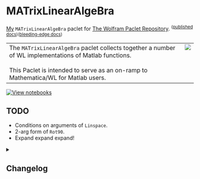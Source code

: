 # MATrixLinearAlgeBra
[My](https://resources.wolframcloud.com/publishers/resources?PublisherID=TheRealCStover) `MATrixLinearAlgeBra` paclet for [The Wolfram Paclet Repository](https://resources.wolframcloud.com/PacletRepository). <sup>([published docs]())</sup><sup>([bleeding-edge docs](https://www.wolframcloud.com/obj/chaz0014/DeployedResources/Paclet/TheRealCStover/MATrixLinearAlgeBra/))</sup>

<table>
  <tr>
    <td valign = "top">
      The <code>MATrixLinearAlgeBra</code> paclet collects together a number of WL implementations of Matlab functions.
      <br><br>
      This Paclet is intended to serve as an on-ramp to Mathematica/WL for Matlab users.
    </td>
    <td valign = "top">
      <img src = "https://github.com/stoverc/Matlab/blob/main/img/logo2.png">
    </td>
  </tr>
</table>

[![View notebooks](https://wolfr.am/HAAhzkRq)](https://wolfr.am/17EzQ1JW1)
 
## TODO
* Conditions on arguments of <code>Linspace</code>.
* 2-arg form of <code>Rot90</code>.
* Expand expand expand!

<details>
<summary><h2>Changelog</h2></summary>
  <details>
  <summary><h4>21 Sep 2022</h4></summary>
  <ol>
    <li>Renamed from <code>Matlab</code> to <code>MATrixLinearAlgeBra</code> per <a href = "https://resources.wolframcloud.com/publishers/resources?PublisherID=Bob">@Bob Sandheinrich</a>'s suggestion. Thanks, Bob!</li>
    <li>Attempted to publish v1.0.0 in the paclet repo before hitting error.</li>
  </ol>
  </details>
  <details>
  <summary><h4>20 Sep 2022</h4></summary>
  <ol>
    <li>Later, made a (very sparse) main guide page.</li>
    <li>Initial commit. This version contains definitions four functions plus some skeleton documentation for each. Much more fleshing out is needed.</li>
  </ol>
  </details>
</details>
